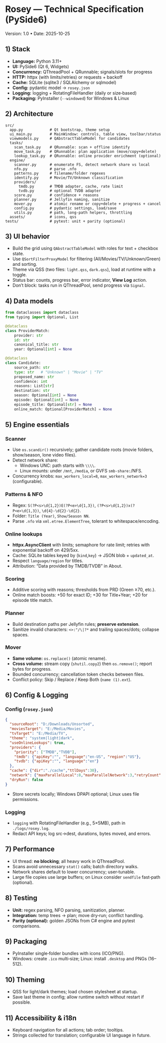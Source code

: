 
# Rosey — Technical Specification (PySide6)
Version: 1.0 • Date: 2025-10-25

## 1) Stack
- **Language:** Python 3.11+
- **UI:** PySide6 (Qt 6, Widgets)
- **Concurrency:** QThreadPool + QRunnable; signals/slots for progress
- **HTTP:** httpx (with limits/retries) or requests + backoff
- **Cache:** SQLite (sqlite3 / SQLAlchemy or sqlmodel)
- **Config:** pydantic model → `rosey.json`
- **Logging:** logging + RotatingFileHandler (daily or size‑based)
- **Packaging:** PyInstaller (`--windowed`) for Windows & Linux

## 2) Architecture
```
src/
  app.py            # Qt bootstrap, theme setup
  ui_main.py        # MainWindow: controls, table view, toolbar/status
  viewmodels.py     # QAbstractTableModel for candidates
  tasks/
    scan_task.py    # QRunnable: scan + offline identify
    move_task.py    # QRunnable: plan application (move/copy+delete)
    lookup_task.py  # QRunnable: online provider enrichment (optional)
  engine/
    scanner.py      # enumerate FS, detect network share vs local
    nfo.py          # parse .nfo
    patterns.py     # filename/folder regexes
    identify.py     # Movie/TV/Unknown classification
    providers/
      tmdb.py       # TMDB adapter, cache, rate limit
      tvdb.py       # optional TVDB adapter
    score.py        # confidence + reasons
    planner.py      # Jellyfin naming, sanitize
    mover.py        # atomic rename or copy+delete + progress + cancel
    config.py       # pydantic settings, load/save
    utils.py        # path, long‑path helpers, throttling
  assets/           # icons, qss
tests/              # pytest: unit + parity (optional)
```

## 3) UI behavior
- Build the grid using `QAbstractTableModel` with roles for text + checkbox state.
- Use `QSortFilterProxyModel` for filtering (All/Movies/TV/Unknown/Green) and sorting.
- Theme via QSS (two files: `light.qss`, `dark.qss`), load at runtime with a toggle.
- Status bar: counts, progress bar, error indicator, **View Log** action.
- Don’t block: tasks run in QThreadPool, send progress via `Signal`.

## 4) Data models
```python
from dataclasses import dataclass
from typing import Optional, List

@dataclass
class ProviderMatch:
    provider: str
    id: str
    canonical_title: str
    year: Optional[int] = None

@dataclass
class Candidate:
    source_path: str
    type: str   # "Unknown" | "Movie" | "TV"
    proposed_name: str
    confidence: int
    reasons: List[str]
    destination: str
    season: Optional[int] = None
    episode: Optional[int] = None
    episode_title: Optional[str] = None
    online_match: Optional[ProviderMatch] = None
```

## 5) Engine essentials
### Scanner
- Use `os.scandir()` recursively; gather candidate roots (movie folders, show/season, lone video files).
- Detect network share:
  - Windows UNC: path starts with `\\\\`.
  - Linux mounts: under `/mnt`, `/media`, or GVFS `smb-share:`/NFS.
- Concurrency knobs: `max_workers_local=8`, `max_workers_network=3` (configurable).

### Patterns & NFO
- Regex: `S(?P<s>\d{1,2})E(?P<e>\d{1,3})`, `(?P<s>\d{1,2})x(?P<e>\d{1,3})`, `\d{4}-\d{2}-\d{2}`.
- Folder: `Title (Year)`, `Show/Season NN`.
- Parse `.nfo` via `xml.etree.ElementTree`, tolerant to whitespace/encoding.

### Online lookups
- **httpx.AsyncClient** with limits; semaphore for rate limit; retries with exponential backoff on 429/5xx.
- Cache: SQLite tables keyed by (`kind`,`key`) → JSON blob + `updated_at`.
- Respect `language/region` for titles.
- Attribution: “Data provided by TMDB/TVDB” in About.

### Scoring
- Additive scoring with reasons; thresholds from PRD (Green ≥70, etc.).
- Online match boosts: +50 for exact ID; +30 for Title+Year; +20 for episode title match.

### Planner
- Build destination paths per Jellyfin rules; **preserve extension**.
- Sanitize invalid characters: `<>:"/\|?*` and trailing spaces/dots; collapse spaces.

### Mover
- **Same volume:** `os.replace()` (atomic rename).
- **Cross volume:** stream copy (`shutil.copy2`) then `os.remove()`; report bytes for progress.
- Bounded concurrency; cancellation token checks between files.
- Conflict policy: Skip / Replace / Keep Both (`name (1).ext`).

## 6) Config & Logging
### Config (`rosey.json`)
```json
{
  "sourceRoot": "D:/Downloads/Unsorted",
  "moviesTarget": "E:/Media/Movies",
  "tvTarget": "E:/Media/TV",
  "theme": "system|light|dark",
  "useOnlineLookups": true,
  "providers": {
    "priority": ["TMDB","TVDB"],
    "tmdb": {"apiKey":"", "language":"en-US", "region":"US"},
    "tvdb": {"apiKey":"", "language":"en"}
  },
  "cache": {"dir":"./cache","ttlDays":30},
  "network": {"maxParallelLocal":8,"maxParallelNetwork":3,"retryCount":3},
  "dryRun": false
}
```
- Store secrets locally; Windows DPAPI optional; Linux uses file permissions.

### Logging
- `logging` with RotatingFileHandler (e.g., 5×5MB), path in `./logs/rosey.log`.
- Redact API keys; log src→dest, durations, bytes moved, and errors.

## 7) Performance
- UI thread: **no blocking**; all heavy work in QThreadPool.
- Scans avoid unnecessary `stat()` calls; batch directory walks.
- Network shares default to lower concurrency; user‑tunable.
- Large file copies use large buffers; on Linux consider `sendfile` fast‑path (optional).

## 8) Testing
- **Unit:** regex parsing, NFO parsing, sanitization, planner.
- **Integration:** temp trees → plan; move dry‑run; conflict handling.
- **Parity (optional):** golden JSONs from C# engine and pytest comparisons.

## 9) Packaging
- PyInstaller single‑folder bundles with icons (ICO/PNG).
- Windows: create `.ico` multi‑size; Linux: install `.desktop` and PNGs (16–512).

## 10) Theming
- QSS for light/dark themes; load chosen stylesheet at startup.
- Save last theme in config; allow runtime switch without restart if possible.

## 11) Accessibility & i18n
- Keyboard navigation for all actions; tab order; tooltips.
- Strings collected for translation; configurable UI language in future.
